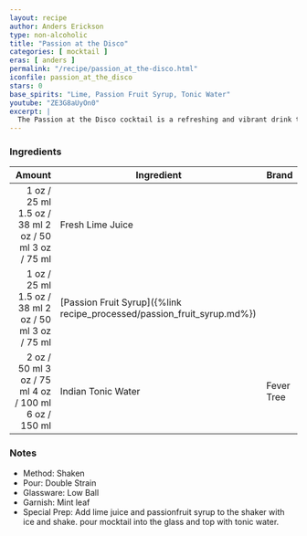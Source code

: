 ```yaml
---
layout: recipe
author: Anders Erickson
type: non-alcoholic
title: "Passion at the Disco"
categories: [ mocktail ]
eras: [ anders ]
permalink: "/recipe/passion_at_the-disco.html"
iconfile: passion_at_the_disco
stars: 0
base_spirits: "Lime, Passion Fruit Syrup, Tonic Water"
youtube: "ZE3G8aUyOn0"
excerpt: |
  The Passion at the Disco cocktail is a refreshing and vibrant drink that combines the tropical flavors of passion fruit with the bright citrus notes of lime.
---
```


### Ingredients

| Amount | Ingredient                                                    | Brand      |
| -----: | ------------------------------------------------------------- | ---------- |
|   <span class="onex active">1 oz / 25 ml</span> <span class="onehalfx">1.5 oz / 38 ml</span> <span class="twox">2 oz / 50 ml</span> <span class="threex">3 oz / 75 ml</span> | Fresh Lime Juice                                              |
|   <span class="onex active">1 oz / 25 ml</span> <span class="onehalfx">1.5 oz / 38 ml</span> <span class="twox">2 oz / 50 ml</span> <span class="threex">3 oz / 75 ml</span> | [Passion Fruit Syrup]({%link recipe_processed/passion_fruit_syrup.md%}) |
|   <span class="onex active">2 oz / 50 ml</span> <span class="onehalfx">3 oz / 75 ml</span> <span class="twox">4 oz / 100 ml</span> <span class="threex">6 oz / 150 ml</span> | Indian Tonic Water                                            | Fever Tree |

### Notes

- Method: Shaken
- Pour: Double Strain
- Glassware: Low Ball
- Garnish: Mint leaf
- Special Prep: Add lime juice and passionfruit syrup to the shaker with ice and shake. pour mocktail into the glass and top with tonic water.
